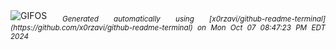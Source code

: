 <div align="justify">
<picture>
    <source media="(prefers-color-scheme: dark)" srcset="https://i.ibb.co/vPnGR5t/output-gif.gif">
    <source media="(prefers-color-scheme: light)" srcset="https://i.ibb.co/vPnGR5t/output-gif.gif">
    <img alt="GIFOS" src="https://i.ibb.co/vPnGR5t/output-gif.gif">
</picture>
<sub><i>Generated automatically using [x0rzavi/github-readme-terminal](https://github.com/x0rzavi/github-readme-terminal) on Mon Oct 07 08:47:23 PM EDT 2024</i></sub>
</div>

<!--  -->